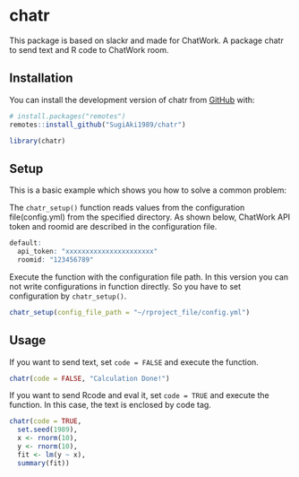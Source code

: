 # chatr

<!-- badges: start -->
<!-- badges: end -->

This package is based on slackr and made for ChatWork. A package chatr to send text and R code to ChatWork room.

## Installation

You can install the development version of chatr from [GitHub](https://github.com/SugiAki1989/chatr) with:

``` r
# install.packages("remotes")
remotes::install_github("SugiAki1989/chatr")

library(chatr)
```

## Setup

This is a basic example which shows you how to solve a common problem:

The `chatr_setup()` function reads values from the configuration file(config.yml) from the specified directory. As shown below, ChatWork API token and roomid are described in the configuration file.

``` r
default:
  api_token: "xxxxxxxxxxxxxxxxxxxxxx"
  roomid: "123456789"
```

Execute the function with the configuration file path. In this version you can not write configurations in function directly. So you have to set configuration by `chatr_setup()`.

``` r
chatr_setup(config_file_path = "~/rproject_file/config.yml")
```

## Usage

If you want to send text, set `code = FALSE` and execute the function.

``` r
chatr(code = FALSE, "Calculation Done!")
```

If you want to send Rcode and eval it, set `code = TRUE` and execute the function. In this case, the text is enclosed by code tag.

``` r
chatr(code = TRUE,
  set.seed(1989),
  x <- rnorm(10),
  y <- rnorm(10),
  fit <- lm(y ~ x),
  summary(fit))
```
